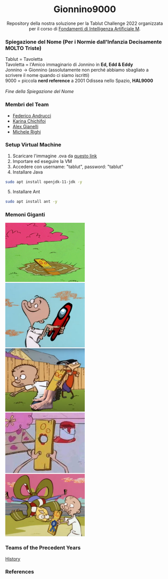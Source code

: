 <h1 align="center">Gionnino9000</h1>
<div align="center">

  Repository della nostra soluzione per la Tablut Challenge 2022 organizzata per il corso di [Fondamenti di Intelligenza Artificiale M](https://www.unibo.it/it/didattica/insegnamenti/insegnamento/2021/468002).
  
</div>

### Spiegazione del Nome (Per i Normie dall'Infanzia Decisamente MOLTO Triste)
Tablut = Tavoletta<br/>
Tavoletta = l'Amico immaginario di Jonnino in **Ed, Edd & Eddy**<br/>
Jonnino -> Gionnino (assolutamente non perché abbiamo sbagliato a scrivere il nome quando ci siamo iscritti)<br/>
9000 = piccola **nerd reference** a 2001 Odissea nello Spazio, **HAL9000**<br/><br/>
*Fine della Spiegazione del Nome*


### Membri del Team
- [Federico Andrucci](https://github.com/Federicoand98)
- [Karina Chichifoi](https://github.com/TryKatChup)
- [Alex Gianelli](https://github.com/Noesh)
- [Michele Righi](https://github.com/mikyll)


### Setup Virtual Machine
1. Scaricare l'immagine .ova da [questo link](https://liveunibo-my.sharepoint.com/:u:/g/personal/andrea_giovine_unibo_it/Eb_-2bR2YNtAs_F7D2i8jFkBY0KWWKfjNIY4-AoGMwVHFA)
2. Importare ed eseguire la VM
3. Accedere con username: "tablut", password: "tablut"
4. Installare Java
  ```bash
  sudo apt install openjdk-11-jdk -y
  ```
5. Installare Ant
  ```bash
  sudo apt install ant -y
  ```


### Memoni Giganti
<img width="50%" src="https://github.com/Gionnino9000/Gionnino9000/blob/main/gfx/WidePlank.gif"/>
<img width="50%" src="https://github.com/Gionnino9000/Gionnino9000/blob/main/gfx/GionninoSus.png"/>
<img width="50%" src="https://github.com/Gionnino9000/Gionnino9000/blob/main/gfx/TavolettaPiediGrandi.png"/>
<img width="50%" src="https://github.com/Gionnino9000/Gionnino9000/blob/main/gfx/TavolettaPH.png"/>
<img width="50%" src="https://github.com/Gionnino9000/Gionnino9000/blob/main/gfx/BigPP.png"/>


### Teams of the Precedent Years
[History](https://github.com/Gionnino9000/Gionnino9000/blob/main/history.md)


### References



